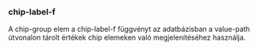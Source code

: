 
### chip-label-f

A chip-group elem a chip-label-f függvényt az adatbázisban a value-path útvonalon
tárolt értékek chip elemeken való megjelenítéséhez használja.
